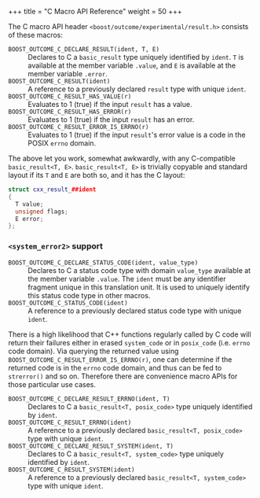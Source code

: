 +++
title = "C Macro API Reference"
weight = 50
+++

The C macro API header `<boost/outcome/experimental/result.h>` consists of these macros:

<dl>
<dt><code>BOOST_OUTCOME_C_DECLARE_RESULT(ident, T, E)</code>
<dd>Declares to C a <code>basic_result<T, E></code> type uniquely
identified by <code>ident</code>. <code>T</code> is available at the
member variable <code>.value</code>, and <code>E</code> is available
at the member variable <code>.error</code>.

<dt><code>BOOST_OUTCOME_C_RESULT(ident)</code>
<dd>A reference to a previously declared <code>result</code> type with
unique <code>ident</code>.

<dt><code>BOOST_OUTCOME_C_RESULT_HAS_VALUE(r)</code>
<dd>Evaluates to 1 (true) if the input <code>result</code> has a value.

<dt><code>BOOST_OUTCOME_C_RESULT_HAS_ERROR(r)</code>
<dd>Evaluates to 1 (true) if the input <code>result</code> has an error.

<dt><code>BOOST_OUTCOME_C_RESULT_ERROR_IS_ERRNO(r)</code>
<dd>Evaluates to 1 (true) if the input <code>result</code>'s error value
is a code in the POSIX <code>errno</code> domain.
</dl>

The above let you work, somewhat awkwardly, with any C-compatible
`basic_result<T, E>`. `basic_result<T, E>` is trivially copyable and
standard layout if its `T` and `E` are both so, and it has the C layout:

```c++
struct cxx_result_##ident
{
  T value;
  unsigned flags;
  E error;
};
```

### `<system_error2>` support

<dl>
<dt><code>BOOST_OUTCOME_C_DECLARE_STATUS_CODE(ident, value_type)</code>
<dd>Declares to C a status code type with domain <code>value_type</code>
available at the member variable <code>.value</code>. The <code>ident</code>
must be any identifier fragment unique in this translation unit. It is
used to uniquely identify this status code type in other macros.

<dt><code>BOOST_OUTCOME_C_STATUS_CODE(ident)</code>
<dd>A reference to a previously declared status code type with unique
<code>ident</code>.
</dl>

There is a high likelihood that C++ functions regularly called by C
code will return their failures either in erased `system_code`
or in `posix_code` (i.e. `errno` code domain). Via querying the
returned value using `BOOST_OUTCOME_C_RESULT_ERROR_IS_ERRNO(r)`, one can determine
if the returned code is in the `errno` code domain, and thus can be
fed to `strerror()` and so on. Therefore there are
convenience macro APIs for those particular use cases.

<dl>
<dt><code>BOOST_OUTCOME_C_DECLARE_RESULT_ERRNO(ident, T)</code>
<dd>Declares to C a <code>basic_result&lt;T, posix_code&gt;</code>
type uniquely identified by <code>ident</code>.

<dt><code>BOOST_OUTCOME_C_RESULT_ERRNO(ident)</code>
<dd>A reference to a previously declared <code>basic_result&lt;T, posix_code&gt;</code>
type with unique <code>ident</code>.

<dt><code>BOOST_OUTCOME_C_DECLARE_RESULT_SYSTEM(ident, T)</code>
<dd>Declares to C a <code>basic_result&lt;T, system_code&gt;</code>
type uniquely identified by <code>ident</code>.

<dt><code>BOOST_OUTCOME_C_RESULT_SYSTEM(ident)</code>
<dd>A reference to a previously declared <code>basic_result&lt;T, system_code&gt;</code>
type with unique <code>ident</code>.
</dl>
